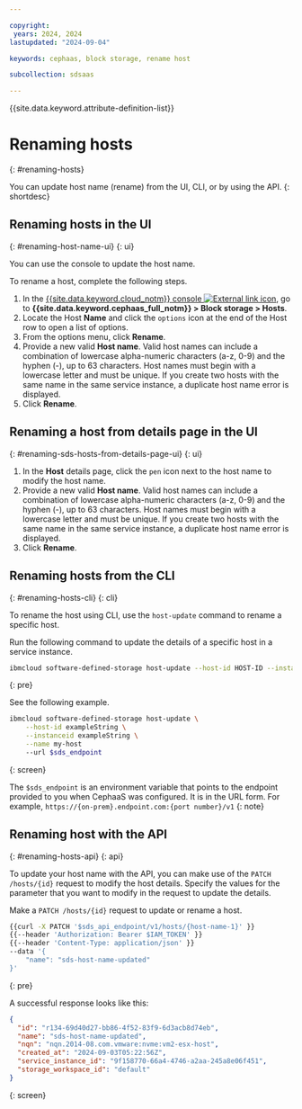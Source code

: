 ```yaml
---

copyright:
 years: 2024, 2024
lastupdated: "2024-09-04"

keywords: cephaas, block storage, rename host

subcollection: sdsaas

---
```


{{site.data.keyword.attribute-definition-list}}

# Renaming hosts
{: #renaming-hosts}

You can update host name (rename) from the UI, CLI, or by using the API.
{: shortdesc}

## Renaming hosts in the UI
{: #renaming-host-name-ui}
{: ui}

You can use the console to update the host name.

To rename a host, complete the following steps.

1. In the [{{site.data.keyword.cloud_notm}} console ![External link icon](../icons/launch-glyph.svg "External link icon")](https://{DomainName}/sds), go to **{{site.data.keyword.cephaas_full_notm}} > Block storage > Hosts**.
2. Locate the Host **Name** and click the `options` icon at the end of the Host row to open a list of options.
3. From the options menu, click **Rename**.
4. Provide a new valid **Host name**. Valid host names can include a combination of lowercase alpha-numeric characters (a-z, 0-9) and the hyphen (-), up to 63 characters. Host names must begin with a lowercase letter and must be unique. If you create two hosts with the same name in the same service instance, a duplicate host name error is displayed.
5. Click **Rename**.


## Renaming a host from details page in the UI
{: #renaming-sds-hosts-from-details-page-ui}
{: ui}

1. In the **Host** details page, click the `pen` icon next to the host name to modify the host name.
2. Provide a new valid **Host name**. Valid host names can include a combination of lowercase alpha-numeric characters (a-z, 0-9) and the hyphen (-), up to 63 characters. Host names must begin with a lowercase letter and must be unique. If you create two hosts with the same name in the same service instance, a duplicate host name error is displayed.
3. Click **Rename**.



## Renaming hosts from the CLI
{: #renaming-hosts-cli}
{: cli}

To rename the host using CLI, use the `host-update` command to rename a specific host.

Run the following command to update the details of a specific host in a service instance.

```sh
ibmcloud software-defined-storage host-update --host-id HOST-ID --instanceid INSTANCEID [--host-patch HOST-PATCH] --url string
```
{: pre}

See the following example.

```sh
ibmcloud software-defined-storage host-update \
    --host-id exampleString \
    --instanceid exampleString \
    --name my-host
    --url $sds_endpoint
```
{: screen}

The `$sds_endpoint` is an environment variable that points to the endpoint provided to you when CephaaS was configured. It is in the URL form. For example, `https://{on-prem}.endpoint.com:{port number}/v1`
{: note}


## Renaming host with the API
{: #renaming-hosts-api}
{: api}

To update your host name with the API, you can make use of the `PATCH /hosts/{id}` request to modify the host details. Specify the values for the parameter that you want to modify in the request to update the details.

Make a `PATCH /hosts/{id}` request to update or rename a host.

```sh
{{curl -X PATCH '$sds_api_endpoint/v1/hosts/{host-name-1}' }}
{{--header 'Authorization: Bearer $IAM_TOKEN' }}
{{--header 'Content-Type: application/json' }}
--data '{
    "name": "sds-host-name-updated"
}'
```
{: pre}

A successful response looks like this:

```json
{
  "id": "r134-69d40d27-bb86-4f52-83f9-6d3acb8d74eb",
  "name": "sds-host-name-updated",
  "nqn": "nqn.2014-08.com.vmware:nvme:vm2-esx-host",
  "created_at": "2024-09-03T05:22:56Z",
  "service_instance_id": "9f158770-66a4-4746-a2aa-245a8e06f451",
  "storage_workspace_id": "default"
}

```
{: screen}
